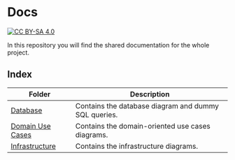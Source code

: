 # Docs

[![CC BY-SA 4.0][cc-by-sa-image]][cc-by-sa]

[cc-by-sa]: http://creativecommons.org/licenses/by-sa/4.0/
[cc-by-sa-image]: https://licensebuttons.net/l/by-sa/4.0/88x31.png

In this repository you will find the shared documentation for the whole project.

## Index

| Folder                                | Description                                          |
| ------------------------------------- | ---------------------------------------------------- |
| [Database](database)                  | Contains the database diagram and dummy SQL queries. |
| [Domain Use Cases](domain-use-cases/) | Contains the domain-oriented use cases diagrams.     |
| [Infrastructure](infrastructure/)     | Contains the infrastructure diagrams.                |
